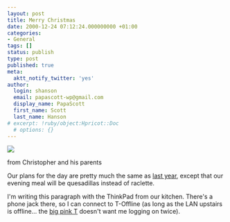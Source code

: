 ```yaml
---
layout: post
title: Merry Christmas
date: 2000-12-24 07:12:24.000000000 +01:00
categories:
- General
tags: []
status: publish
type: post
published: true
meta:
  aktt_notify_twitter: 'yes'
author:
  login: shanson
  email: papascott-wp@gmail.com
  display_name: PapaScott
  first_name: Scott
  last_name: Hanson
# excerpt: !ruby/object:Hpricot::Doc
  # options: {}
---
```

<p><img src="http://www.papascott.de/wordpress/wp-content/uploads/2000/12/crhxmas2000.jpg" /></p>
<p>from Christopher and his parents</p>
<p>Our plans for the day are pretty much the same as <a href="/1999/12/24">last year</a>, except that our evening meal will be quesadillas instead of raclette.</p>
<p>I'm writing this paragraph with the ThinkPad from our kitchen. There's a phone jack there, so I can connect to T-Offline (as long as the LAN upstairs is offline... the <a href="http://www.t-online.de">big pink T</a> doesn't want me logging on twice).</p>
